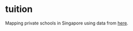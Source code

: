 # tuition
Mapping private schools in Singapore using data from <a href="https://www.moe.gov.sg/education/private-education/list-of-private-schools">here</a>.
